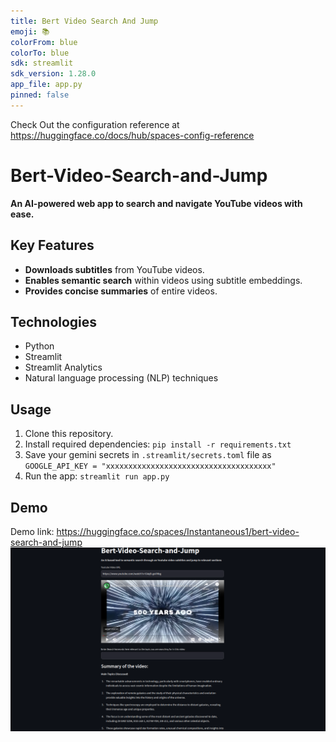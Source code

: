 ```yaml
---
title: Bert Video Search And Jump
emoji: 📚
colorFrom: blue
colorTo: blue
sdk: streamlit
sdk_version: 1.28.0
app_file: app.py
pinned: false
---
```


Check Out the configuration reference at https://huggingface.co/docs/hub/spaces-config-reference

# Bert-Video-Search-and-Jump

**An AI-powered web app to search and navigate YouTube videos with ease.**

## Key Features

- **Downloads subtitles** from YouTube videos.
- **Enables semantic search** within videos using subtitle embeddings.
- **Provides concise summaries** of entire videos.

## Technologies

- Python
- Streamlit
- Streamlit Analytics
- Natural language processing (NLP) techniques

## Usage

1. Clone this repository.
2. Install required dependencies: `pip install -r requirements.txt`
3. Save your gemini secrets in `.streamlit/secrets.toml` file as `GOOGLE_API_KEY = "xxxxxxxxxxxxxxxxxxxxxxxxxxxxxxxxxxxxx"`
4. Run the app: `streamlit run app.py`

## Demo

Demo link: https://huggingface.co/spaces/Instantaneous1/bert-video-search-and-jump
![Demo](ui.png)
